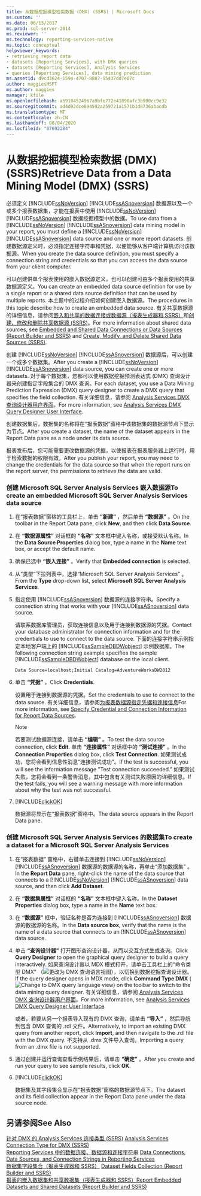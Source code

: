 ```yaml
---
title: 从数据挖掘模型检索数据 (DMX) (SSRS) | Microsoft Docs
ms.custom: ''
ms.date: 06/13/2017
ms.prod: sql-server-2014
ms.reviewer: ''
ms.technology: reporting-services-native
ms.topic: conceptual
helpviewer_keywords:
- retrieving report data
- datasets [Reporting Services], with DMX queries
- datasets [Reporting Services], Analysis Services
- queries [Reporting Services], data mining prediction
ms.assetid: d9cd3624-1594-4707-8887-55437dd7e07c
author: maggiesMSFT
ms.author: maggies
manager: kfile
ms.openlocfilehash: a59184524967a9bfe772e41890afc3b900cc9e32
ms.sourcegitcommit: ad4d92dce894592a259721a1571b1d8736abacdb
ms.translationtype: MT
ms.contentlocale: zh-CN
ms.lasthandoff: 08/04/2020
ms.locfileid: "87692284"
---
```

# <a name="retrieve-data-from-a-data-mining-model-dmx-ssrs"></a><span data-ttu-id="40e0d-102">从数据挖掘模型检索数据 (DMX) (SSRS)</span><span class="sxs-lookup"><span data-stu-id="40e0d-102">Retrieve Data from a Data Mining Model (DMX) (SSRS)</span></span>
  <span data-ttu-id="40e0d-103">必须定义 [!INCLUDE[ssNoVersion](../../../includes/ssnoversion-md.md)] [!INCLUDE[ssASnoversion](../../../includes/ssasnoversion-md.md)] 数据源以及一个或多个报表数据集，才能在报表中使用 [!INCLUDE[ssNoVersion](../../../includes/ssnoversion-md.md)] [!INCLUDE[ssASnoversion](../../../includes/ssasnoversion-md.md)] 数据挖掘模型中的数据。</span><span class="sxs-lookup"><span data-stu-id="40e0d-103">To use data from a [!INCLUDE[ssNoVersion](../../../includes/ssnoversion-md.md)] [!INCLUDE[ssASnoversion](../../../includes/ssasnoversion-md.md)] data mining model in your report, you must define a [!INCLUDE[ssNoVersion](../../../includes/ssnoversion-md.md)] [!INCLUDE[ssASnoversion](../../../includes/ssasnoversion-md.md)] data source and one or more report datasets.</span></span> <span data-ttu-id="40e0d-104">创建数据源定义时，必须指定连接字符串和凭据，以便能够从客户端计算机访问该数据源。</span><span class="sxs-lookup"><span data-stu-id="40e0d-104">When you create the data source definition, you must specify a connection string and credentials so that you can access the data source from your client computer.</span></span>  
  
 <span data-ttu-id="40e0d-105">可以创建供单个报表使用的嵌入数据源定义，也可以创建可由多个报表使用的共享数据源定义。</span><span class="sxs-lookup"><span data-stu-id="40e0d-105">You can create an embedded data source definition for use by a single report or a shared data source definition that can be used by multiple reports.</span></span> <span data-ttu-id="40e0d-106">本主题中的过程介绍如何创建嵌入数据源。</span><span class="sxs-lookup"><span data-stu-id="40e0d-106">The procedures in this topic describe how to create an embedded data source.</span></span> <span data-ttu-id="40e0d-107">有关共享数据源的详细信息，请参阅[嵌入和共享的数据连接或数据源（报表生成器和 SSRS）](../embedded-and-shared-data-connections-or-data-sources-report-builder-and-ssrs.md)和[创建、修改和删除共享数据源 (SSRS)](create-modify-and-delete-shared-data-sources-ssrs.md)。</span><span class="sxs-lookup"><span data-stu-id="40e0d-107">For more information about shared data sources, see [Embedded and Shared Data Connections or Data Sources &#40;Report Builder and SSRS&#41;](../embedded-and-shared-data-connections-or-data-sources-report-builder-and-ssrs.md) and [Create, Modify, and Delete Shared Data Sources &#40;SSRS&#41;](create-modify-and-delete-shared-data-sources-ssrs.md).</span></span>  
  
 <span data-ttu-id="40e0d-108">创建 [!INCLUDE[ssNoVersion](../../../includes/ssnoversion-md.md)] [!INCLUDE[ssASnoversion](../../../includes/ssasnoversion-md.md)] 数据源后，可以创建一个或多个数据集。</span><span class="sxs-lookup"><span data-stu-id="40e0d-108">After you create a [!INCLUDE[ssNoVersion](../../../includes/ssnoversion-md.md)] [!INCLUDE[ssASnoversion](../../../includes/ssasnoversion-md.md)] data source, you can create one or more datasets.</span></span> <span data-ttu-id="40e0d-109">对于每个数据集，您都可以使用数据挖掘预测表达式 (DMX) 查询设计器来创建指定字段集合的 DMX 查询。</span><span class="sxs-lookup"><span data-stu-id="40e0d-109">For each dataset, you use a Data Mining Prediction Expression (DMX) query designer to create a DMX query that specifies the field collection.</span></span> <span data-ttu-id="40e0d-110">有关详细信息，请参阅 [Analysis Services DMX 查询设计器用户界面](analysis-services-dmx-query-designer-user-interface.md)。</span><span class="sxs-lookup"><span data-stu-id="40e0d-110">For more information, see [Analysis Services DMX Query Designer User Interface](analysis-services-dmx-query-designer-user-interface.md).</span></span>  
  
 <span data-ttu-id="40e0d-111">创建数据集后，数据集的名称将在“报表数据”窗格中该数据集的数据源节点下显示为节点。</span><span class="sxs-lookup"><span data-stu-id="40e0d-111">After you create a dataset, the name of the dataset appears in the Report Data pane as a node under its data source.</span></span>  
  
 <span data-ttu-id="40e0d-112">报表发布后，您可能需要更改数据源的凭据，以使报表在报表服务器上运行时，用于检索数据的权限有效。</span><span class="sxs-lookup"><span data-stu-id="40e0d-112">After you publish your report, you may need to change the credentials for the data source so that when the report runs on the report server, the permissions to retrieve the data are valid.</span></span>  
  
### <a name="to-create-an-embedded-microsoft-sql-server-analysis-services-data-source"></a><span data-ttu-id="40e0d-113">创建 Microsoft SQL Server Analysis Services 嵌入数据源</span><span class="sxs-lookup"><span data-stu-id="40e0d-113">To create an embedded Microsoft SQL Server Analysis Services data source</span></span>  
  
1.  <span data-ttu-id="40e0d-114">在“报表数据”窗格的工具栏上，单击 **“新建”** ，然后单击 **“数据源”** 。</span><span class="sxs-lookup"><span data-stu-id="40e0d-114">On the toolbar in the Report Data pane, click **New**, and then click **Data Source**.</span></span>  
  
2.  <span data-ttu-id="40e0d-115">在 **“数据源属性”** 对话框的 **“名称”** 文本框中键入名称，或接受默认名称。</span><span class="sxs-lookup"><span data-stu-id="40e0d-115">In the **Data Source Properties** dialog box, type a name in the **Name** text box, or accept the default name.</span></span>  
  
3.  <span data-ttu-id="40e0d-116">确保已选中 **“嵌入连接”** 。</span><span class="sxs-lookup"><span data-stu-id="40e0d-116">Verify that **Embedded connection** is selected.</span></span>  
  
4.  <span data-ttu-id="40e0d-117">从“类型”下拉列表中，选择“Microsoft SQL Server Analysis Services”   。</span><span class="sxs-lookup"><span data-stu-id="40e0d-117">From the **Type** drop-down list, select **Microsoft SQL Server Analysis Services**.</span></span>  
  
5.  <span data-ttu-id="40e0d-118">指定使用 [!INCLUDE[ssASnoversion](../../../includes/ssasnoversion-md.md)] 数据源的连接字符串。</span><span class="sxs-lookup"><span data-stu-id="40e0d-118">Specify a connection string that works with your [!INCLUDE[ssASnoversion](../../../includes/ssasnoversion-md.md)] data source.</span></span>  
  
     <span data-ttu-id="40e0d-119">请联系数据库管理员，获取连接信息以及用于连接到数据源的凭据。</span><span class="sxs-lookup"><span data-stu-id="40e0d-119">Contact your database administrator for connection information and for the credentials to use to connect to the data source.</span></span> <span data-ttu-id="40e0d-120">下面的连接字符串示例指定本地客户端上的 [!INCLUDE[ssSampleDBDWobject](../../includes/sssampledbdwobject-md.md)] 示例数据库。</span><span class="sxs-lookup"><span data-stu-id="40e0d-120">The following connection string example specifies the sample [!INCLUDE[ssSampleDBDWobject](../../includes/sssampledbdwobject-md.md)] database on the local client.</span></span>  
  
    ```  
    Data Source=localhost;Initial Catalog=AdventureWorksDW2012  
    ```  
  
6.  <span data-ttu-id="40e0d-121">单击 **“凭据”** 。</span><span class="sxs-lookup"><span data-stu-id="40e0d-121">Click **Credentials**.</span></span>  
  
     <span data-ttu-id="40e0d-122">设置用于连接到数据源的凭据。</span><span class="sxs-lookup"><span data-stu-id="40e0d-122">Set the credentials to use to connect to the data source.</span></span> <span data-ttu-id="40e0d-123">有关详细信息，请参阅[为报表数据源指定凭据和连接信息](../../integration-services/connection-manager/data-sources.md)</span><span class="sxs-lookup"><span data-stu-id="40e0d-123">For more information, see [Specify Credential and Connection Information for Report Data Sources](../../integration-services/connection-manager/data-sources.md).</span></span>  
  
    > [!NOTE]  
    >  <span data-ttu-id="40e0d-124">若要测试数据源连接，请单击 **“编辑”** 。</span><span class="sxs-lookup"><span data-stu-id="40e0d-124">To test the data source connection, click **Edit**.</span></span> <span data-ttu-id="40e0d-125">单击 **“连接属性”** 对话框中的 **“测试连接”** 。</span><span class="sxs-lookup"><span data-stu-id="40e0d-125">In the **Connection Properties** dialog box, click **Test Connection**.</span></span> <span data-ttu-id="40e0d-126">如果测试成功，您将会看到信息性消息“连接测试成功”。</span><span class="sxs-lookup"><span data-stu-id="40e0d-126">If the test is successful, you will see the information message "Test connection succeeded."</span></span> <span data-ttu-id="40e0d-127">如果测试失败，您将会看到一条警告消息，其中包含有关测试失败原因的详细信息。</span><span class="sxs-lookup"><span data-stu-id="40e0d-127">If the test fails, you will see a warning message with more information about why the test was not successful.</span></span>  
  
7.  [!INCLUDE[clickOK](../../../includes/clickok-md.md)]  
  
     <span data-ttu-id="40e0d-128">数据源将显示在“报表数据”窗格中。</span><span class="sxs-lookup"><span data-stu-id="40e0d-128">The data source appears in the Report Data pane.</span></span>  
  
### <a name="to-create-a-dataset-for-a-microsoft-sql-server-analysis-services"></a><span data-ttu-id="40e0d-129">创建 Microsoft SQL Server Analysis Services 的数据集</span><span class="sxs-lookup"><span data-stu-id="40e0d-129">To create a dataset for a Microsoft SQL Server Analysis Services</span></span>  
  
1.  <span data-ttu-id="40e0d-130">在“报表数据”  窗格中，右键单击连接到 [!INCLUDE[ssNoVersion](../../../includes/ssnoversion-md.md)] [!INCLUDE[ssASnoversion](../../../includes/ssasnoversion-md.md)] 数据源的数据源的名称，再单击“添加数据集”  。</span><span class="sxs-lookup"><span data-stu-id="40e0d-130">In the **Report Data** pane, right-click the name of the data source that connects to a [!INCLUDE[ssNoVersion](../../../includes/ssnoversion-md.md)] [!INCLUDE[ssASnoversion](../../../includes/ssasnoversion-md.md)] data source, and then click **Add Dataset**.</span></span>  
  
2.  <span data-ttu-id="40e0d-131">在 **“数据集属性”** 对话框的 **“名称”** 文本框中键入名称。</span><span class="sxs-lookup"><span data-stu-id="40e0d-131">In the **Dataset Properties** dialog box, type a name in the **Name** text box.</span></span>  
  
3.  <span data-ttu-id="40e0d-132">在 **“数据源”** 框中，验证名称是否为连接到 [!INCLUDE[ssASnoversion](../../../includes/ssasnoversion-md.md)] 数据源的数据源的名称。</span><span class="sxs-lookup"><span data-stu-id="40e0d-132">In the **Data source box**, verify that the name is the name of a data source that connects to an [!INCLUDE[ssASnoversion](../../../includes/ssasnoversion-md.md)] data source.</span></span>  
  
4.  <span data-ttu-id="40e0d-133">单击 **“查询设计器”** 打开图形查询设计器，从而以交互方式生成查询。</span><span class="sxs-lookup"><span data-stu-id="40e0d-133">Click **Query Designer** to open the graphical query designer to build a query interactively.</span></span> <span data-ttu-id="40e0d-134">如果查询设计器以 MDX 模式打开，请单击工具栏上的“命令类型 DMX”  （![更改为 DMX 查询语言视图](../media/rsqdicon-commandtypedmx.gif "更改为 DMX 查询语言视图")），以切换到数据挖掘查询设计器。</span><span class="sxs-lookup"><span data-stu-id="40e0d-134">If the query designer opens in MDX mode, click **Command Type DMX** (![Change to DMX query language view](../media/rsqdicon-commandtypedmx.gif "Change to DMX query language view")) on the toolbar to switch to the data mining query designer.</span></span> <span data-ttu-id="40e0d-135">有关详细信息，请参阅 [Analysis Services DMX 查询设计器用户界面](analysis-services-dmx-query-designer-user-interface.md)。</span><span class="sxs-lookup"><span data-stu-id="40e0d-135">For more information, see [Analysis Services DMX Query Designer User Interface](analysis-services-dmx-query-designer-user-interface.md).</span></span>  
  
     <span data-ttu-id="40e0d-136">或者，若要从另一个报表导入现有的 DMX 查询，请单击 **“导入”** ，然后导航到包含 DMX 查询的 .rdl 文件。</span><span class="sxs-lookup"><span data-stu-id="40e0d-136">Alternatively, to import an existing DMX query from another report, click **Import**, and then navigate to the .rdl file with the DMX query.</span></span> <span data-ttu-id="40e0d-137">不支持从 .dmx 文件导入查询。</span><span class="sxs-lookup"><span data-stu-id="40e0d-137">Importing a query from an .dmx file is not supported.</span></span>  
  
5.  <span data-ttu-id="40e0d-138">通过创建并运行查询查看示例结果后，请单击 **“确定”** 。</span><span class="sxs-lookup"><span data-stu-id="40e0d-138">After you create and run your query to see sample results, click **OK**.</span></span>  
  
6.  [!INCLUDE[clickOK](../../../includes/clickok-md.md)]  
  
     <span data-ttu-id="40e0d-139">数据集及其字段集合显示在“报表数据”窗格的数据源节点下。</span><span class="sxs-lookup"><span data-stu-id="40e0d-139">The dataset and its field collection appear in the Report Data pane under the data source node.</span></span>  
  
## <a name="see-also"></a><span data-ttu-id="40e0d-140">另请参阅</span><span class="sxs-lookup"><span data-stu-id="40e0d-140">See Also</span></span>  
 <span data-ttu-id="40e0d-141">[针对 DMX 的 Analysis Services 连接类型 (SSRS)](analysis-services-connection-type-for-dmx-ssrs.md) </span><span class="sxs-lookup"><span data-stu-id="40e0d-141">[Analysis Services Connection Type for DMX &#40;SSRS&#41;](analysis-services-connection-type-for-dmx-ssrs.md) </span></span>  
 <span data-ttu-id="40e0d-142">[Reporting Services 中的数据连接、数据源和连接字符串](../data-connections-data-sources-and-connection-strings-in-reporting-services.md) </span><span class="sxs-lookup"><span data-stu-id="40e0d-142">[Data Connections, Data Sources, and Connection Strings in Reporting Services](../data-connections-data-sources-and-connection-strings-in-reporting-services.md) </span></span>  
 <span data-ttu-id="40e0d-143">[数据集字段集合（报表生成器和 SSRS）](dataset-fields-collection-report-builder-and-ssrs.md) </span><span class="sxs-lookup"><span data-stu-id="40e0d-143">[Dataset Fields Collection &#40;Report Builder and SSRS&#41;](dataset-fields-collection-report-builder-and-ssrs.md) </span></span>  
 [<span data-ttu-id="40e0d-144">报表的嵌入数据集和共享数据集（报表生成器和 SSRS）</span><span class="sxs-lookup"><span data-stu-id="40e0d-144">Report Embedded Datasets and Shared Datasets &#40;Report Builder and SSRS&#41;</span></span>](report-embedded-datasets-and-shared-datasets-report-builder-and-ssrs.md)  
  
  
